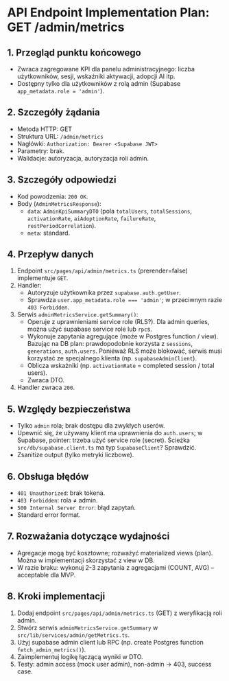 # API Endpoint Implementation Plan: GET /admin/metrics

## 1. Przegląd punktu końcowego

- Zwraca zagregowane KPI dla panelu administracyjnego: liczba użytkowników, sesji, wskaźniki aktywacji, adopcji AI itp.
- Dostępny tylko dla użytkowników z rolą admin (Supabase `app_metadata.role = 'admin'`).

## 2. Szczegóły żądania

- Metoda HTTP: GET
- Struktura URL: `/admin/metrics`
- Nagłówki: `Authorization: Bearer <Supabase JWT>`
- Parametry: brak.
- Walidacje: autoryzacja, autoryzacja roli admin.

## 3. Szczegóły odpowiedzi

- Kod powodzenia: `200 OK`.
- Body (`AdminMetricsResponse`):
  - `data`: `AdminKpiSummaryDTO` (pola `totalUsers`, `totalSessions`, `activationRate`, `aiAdoptionRate`, `failureRate`, `restPeriodCorrelation`).
  - `meta`: standard.

## 4. Przepływ danych

1. Endpoint `src/pages/api/admin/metrics.ts` (prerender=false) implementuje `GET`.
2. Handler:
   - Autoryzuje użytkownika przez `supabase.auth.getUser`.
   - Sprawdza `user.app_metadata.role === 'admin'`; w przeciwnym razie `403 Forbidden`.
3. Serwis `adminMetricsService.getSummary()`:
   - Operuje z uprawnieniami service role (RLS?). Dla admin queries, można użyć supabase service role lub `rpc`s.
   - Wykonuje zapytania agregujące (może w Postgres function / view). Bazując na DB plan: prawdopodobnie korzysta z `sessions`, `generations`, `auth.users`. Ponieważ RLS może blokować, serwis musi korzystać ze specjalnego klienta (np. `supabaseAdminClient`).
   - Oblicza wskaźniki (np. `activationRate` = completed session / total users).
   - Zwraca DTO.
4. Handler zwraca `200`.

## 5. Względy bezpieczeństwa

- Tylko `admin` rola; brak dostępu dla zwykłych userów.
- Upewnić się, że używany klient ma uprawnienia do `auth.users`; w Supabase, pointer: trzeba użyć service role (secret). Ścieżka `src/db/supabase.client.ts` ma typ `SupabaseClient`? Sprawdzić.
- Zsanitize output (tylko metryki liczbowe).

## 6. Obsługa błędów

- `401 Unauthorized`: brak tokena.
- `403 Forbidden`: rola ≠ admin.
- `500 Internal Server Error`: błąd zapytań.
- Standard error format.

## 7. Rozważania dotyczące wydajności

- Agregacje mogą być kosztowne; rozważyć materialized views (plan). Można w implementacji skorzystać z view w DB.
- W razie braku: wykonuj 2-3 zapytania z agregacjami (COUNT, AVG) – acceptable dla MVP.

## 8. Kroki implementacji

1. Dodaj endpoint `src/pages/api/admin/metrics.ts` (GET) z weryfikacją roli admin.
2. Stwórz serwis `adminMetricsService.getSummary` w `src/lib/services/admin/getMetrics.ts`.
3. Użyj supabase admin client lub RPC (np. create Postgres function `fetch_admin_metrics()`).
4. Zaimplementuj logikę łączącą wyniki w DTO.
5. Testy: admin access (mock user admin), non-admin -> 403, success case.
